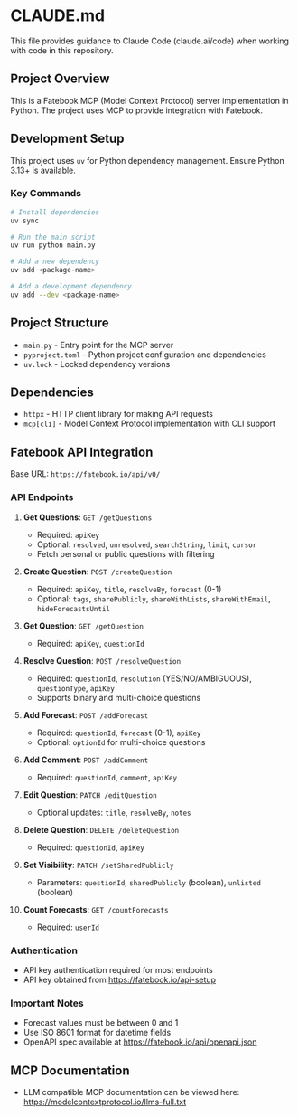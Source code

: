 # CLAUDE.md

This file provides guidance to Claude Code (claude.ai/code) when working with code in this repository.

## Project Overview

This is a Fatebook MCP (Model Context Protocol) server implementation in Python. The project uses MCP to provide integration with Fatebook.

## Development Setup

This project uses `uv` for Python dependency management. Ensure Python 3.13+ is available.

### Key Commands

```bash
# Install dependencies
uv sync

# Run the main script
uv run python main.py

# Add a new dependency
uv add <package-name>

# Add a development dependency
uv add --dev <package-name>
```

## Project Structure

- `main.py` - Entry point for the MCP server
- `pyproject.toml` - Python project configuration and dependencies
- `uv.lock` - Locked dependency versions

## Dependencies

- `httpx` - HTTP client library for making API requests
- `mcp[cli]` - Model Context Protocol implementation with CLI support

## Fatebook API Integration

Base URL: `https://fatebook.io/api/v0/`

### API Endpoints

1. **Get Questions**: `GET /getQuestions`
   - Required: `apiKey`
   - Optional: `resolved`, `unresolved`, `searchString`, `limit`, `cursor`
   - Fetch personal or public questions with filtering

2. **Create Question**: `POST /createQuestion`
   - Required: `apiKey`, `title`, `resolveBy`, `forecast` (0-1)
   - Optional: `tags`, `sharePublicly`, `shareWithLists`, `shareWithEmail`, `hideForecastsUntil`

3. **Get Question**: `GET /getQuestion`
   - Required: `apiKey`, `questionId`

4. **Resolve Question**: `POST /resolveQuestion`
   - Required: `questionId`, `resolution` (YES/NO/AMBIGUOUS), `questionType`, `apiKey`
   - Supports binary and multi-choice questions

5. **Add Forecast**: `POST /addForecast`
   - Required: `questionId`, `forecast` (0-1), `apiKey`
   - Optional: `optionId` for multi-choice questions

6. **Add Comment**: `POST /addComment`
   - Required: `questionId`, `comment`, `apiKey`

7. **Edit Question**: `PATCH /editQuestion`
   - Optional updates: `title`, `resolveBy`, `notes`

8. **Delete Question**: `DELETE /deleteQuestion`
   - Required: `questionId`, `apiKey`

9. **Set Visibility**: `PATCH /setSharedPublicly`
   - Parameters: `questionId`, `sharedPublicly` (boolean), `unlisted` (boolean)

10. **Count Forecasts**: `GET /countForecasts`
    - Required: `userId`

### Authentication

- API key authentication required for most endpoints
- API key obtained from https://fatebook.io/api-setup

### Important Notes

- Forecast values must be between 0 and 1
- Use ISO 8601 format for datetime fields
- OpenAPI spec available at https://fatebook.io/api/openapi.json

## MCP Documentation
- LLM compatible MCP documentation can be viewed here: https://modelcontextprotocol.io/llms-full.txt
